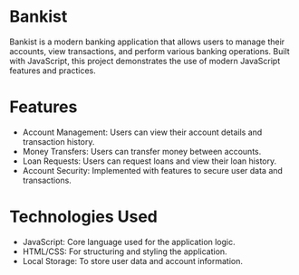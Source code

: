 # Bankist
Bankist is a modern banking application that allows users to manage their accounts, view transactions, and perform various banking operations. Built with JavaScript, this project demonstrates the use of modern JavaScript features and practices.

# Features
-  Account Management: Users can view their account details and transaction history.
-  Money Transfers: Users can transfer money between accounts.
-  Loan Requests: Users can request loans and view their loan history.
-  Account Security: Implemented with features to secure user data and transactions.

# Technologies Used
-  JavaScript: Core language used for the application logic.
-  HTML/CSS: For structuring and styling the application.
-  Local Storage: To store user data and account information.
